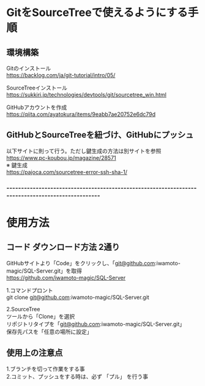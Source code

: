 # GitをSourceTreeで使えるようにする手順

## 環境構築
Gitのインストール  
https://backlog.com/ja/git-tutorial/intro/05/

SourceTreeインストール  
https://sukkiri.jp/technologies/devtools/git/sourcetree_win.html

GitHubアカウントを作成  
https://qiita.com/ayatokura/items/9eabb7ae20752e6dc79d

##  GitHubとSourceTreeを紐づけ、GitHubにプッシュ
以下サイトに則って行う。ただし鍵生成の方法は別サイトを参照  
https://www.pc-koubou.jp/magazine/28571  
※ 鍵生成  
https://pajoca.com/sourcetree-error-ssh-sha-1/

###  -------------------------------------------------------------------------------------------------


#  使用方法

## コード ダウンロード方法 2通り
GitHubサイトより「Code」をクリックし、「git@github.com:iwamoto-magic/SQL-Server.git」を取得  
https://github.com/iwamoto-magic/SQL-Server  

1.コマンドプロント  
git clone git@github.com:iwamoto-magic/SQL-Server.git  

2.SourceTree  
ツールから「Clone」を選択  
リポジトリタイプを「git@github.com:iwamoto-magic/SQL-Server.git」  
保存先パスを「任意の場所に設定」  

## 使用上の注意点
1.ブランチを切って作業をする事  
2.コミット、プッシュをする時は、必ず 「プル」 を行う事  
